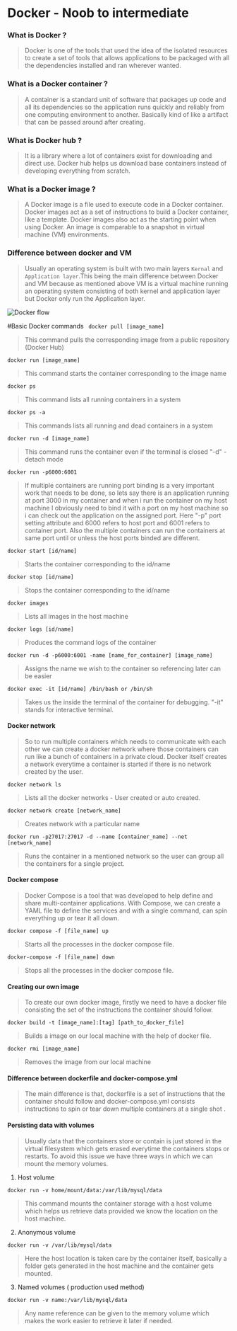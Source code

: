 #  Docker - Noob to intermediate

### What is Docker ?
> Docker is one of the tools that used the idea of the isolated resources to create a set of tools that allows applications to be packaged with all the dependencies installed and ran wherever wanted.

### What is a Docker container ?
> A container is a standard unit of software that packages up code and all its dependencies so the application runs quickly and reliably from one computing environment to another. Basically kind of like a artifact that can be passed around after creating.

### What is Docker hub ?
> It is a library where a lot of containers exist for downloading and direct use. Docker hub helps us download base containers instead of developing everything from scratch.

### What is a Docker image ?
> A Docker image is a file used to execute code in a Docker container. Docker images act as a set of instructions to build a Docker container, like a template. Docker images also act as the starting point when using Docker. An image is comparable to a snapshot in virtual machine (VM) environments.

### Difference between docker and VM
> Usually an operating system is built with two main layers `Kernal` and `Application layer`.This being the main difference between Docker and VM because as mentioned above VM is a virtual machine running an operating system consisting of both kernel and application layer but Docker only run the Application layer.

![Docker flow](relative/dockerflow.jpeg?raw=true "Dockerflow")

#Basic Docker commands
` docker pull [image_name]`

> This command pulls the corresponding image from a public repository (Docker Hub)

`docker run [image_name]`

> This command starts the container corresponding to the image name

`docker ps`

> This command lists all running containers in a system

`docker ps -a`

>This commands lists all running and dead containers in a system

`docker run -d [image_name]`

> This command runs the container even if the terminal is closed "-d" - detach mode

`docker run -p6000:6001`

>If multiple containers are running port binding is a very important work that needs to be done, so lets say there is an application running at port 3000 in my container and when i run the container on my host machine I obviously need to bind it with a port on my host machine so i can check out the application on the assigned port. Here "-p" port setting attribute and 6000 refers to host port and 6001 refers to container port. Also the multiple containers can run the containers at same port until or unless the host ports binded are different.

`docker start [id/name]`

> Starts the container corresponding to the id/name

`docker stop [id/name]`

> Stops the container corresponding to the id/name

`docker images`

> Lists all images in the host machine

`docker logs [id/name]`

>Produces the command logs of the container

`docker run -d -p6000:6001 -name [name_for_container] [image_name]`

>Assigns the name we wish to the container so referencing later can be easier

`docker exec -it [id/name] /bin/bash or /bin/sh`

>Takes us the inside the terminal of the container for debugging. "-it" stands for interactive terminal.

#### Docker network
> So to run multiple containers which needs to communicate with each other we can create a docker network where those containers can run like a bunch of containers in a private cloud. Docker itself creates a network everytime a container is started if there is no network created by the user.

`docker network ls`

> Lists all the docker networks - User created or auto created.

`docker network create [network_name]`

> Creates network with a particular name

`docker run -p27017:27017 -d --name [container_name] --net [network_name]`
> Runs the container in a mentioned network so the user can group all the containers for a single project.

#### Docker compose
> Docker Compose is a tool that was developed to help define and share multi-container applications. With Compose, we can create a YAML file to define the services and with a single command, can spin everything up or tear it all down.

`docker compose -f [file_name] up`
> Starts all the processes in the docker compose file.

`docker-compose -f [file_name] down`
> Stops all the processes in the docker compose file.

#### Creating our own image
> To create our own docker image, firstly we need to have a docker file consisting the set of the instructions the container should follow.


`docker build -t [image_name]:[tag] [path_to_docker_file]`
> Builds a image on our local machine with the help of docker file.

`docker rmi [image_name]`
> Removes the image from our local machine

#### Difference between dockerfile and docker-compose.yml
> The main difference is that, dockerfile is a set of instructions that the container should follow and docker-compose.yml consists instructions to spin or tear down multiple containers at a single shot .

#### Persisting data with volumes
> Usually data that the containers store or contain is just stored in the virtual filesystem which gets erased everytime the containers stops or restarts. To avoid this issue we have three ways in which we can mount the memory volumes.

1.  Host volume

`docker run -v home/mount/data:/var/lib/mysql/data`
> This command mounts the container storage with a host volume which helps us retrieve data provided we know the location on the host machine.

2. Anonymous volume

`docker run -v /var/lib/mysql/data`
> Here the host location is taken care by the container itself, basically a folder gets generated in the host machine and the container gets mounted.

3. Named volumes ( production used method)

`docker run -v name:/var/lib/mysql/data`
> Any name reference can be given to the memory volume which makes the work easier to retrieve it later if needed.
